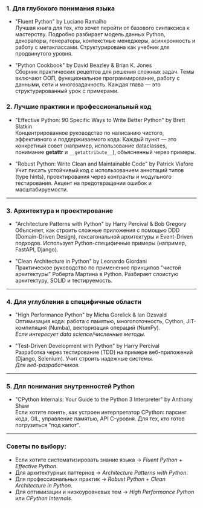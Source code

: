 

 ### 1. Для глубокого понимания языка
- "Fluent Python" by Luciano Ramalho  
  Лучшая книга для тех, кто хочет перейти от базового синтаксиса к мастерству. Подробно разбирает модель данных Python, декораторы, генераторы, контекстные менеджеры, асинхронность и работу с метаклассами. Структурирована как учебник для продвинутого уровня.

- "Python Cookbook" by David Beazley & Brian K. Jones  
  Сборник практических рецептов для решения сложных задач. Темы включают ООП, функциональное программирование, работу с данными, сети и многозадачность. Каждая глава — это структурированный урок с примерами.


### 2. Лучшие практики и профессиональный код
- "Effective Python: 90 Specific Ways to Write Better Python" by Brett Slatkin  
  Концентрированное руководство по написанию чистого, эффективного и поддерживаемого кода. Каждый пункт — это конкретный совет (например, использование dataclasses, понимание __getattr__ и `__getattribute__`), объясненный через примеры.

- "Robust Python: Write Clean and Maintainable Code" by Patrick Viafore  
  Учит писать устойчивый код с использованием аннотаций типов (type hints), проектирования через контракты и модульного тестирования. Акцент на предотвращении ошибок и масштабируемости.

---

### 3. Архитектура и проектирование
- "Architecture Patterns with Python" by Harry Percival & Bob Gregory  
  Объясняет, как строить сложные приложения с помощью DDD (Domain-Driven Design), гексагональной архитектуры и Event-Driven подходов. Использует Python-специфичные примеры (например, FastAPI, Django).

- "Clean Architecture in Python" by Leonardo Giordani  
  Практическое руководство по применению принципов "чистой архитектуры" Роберта Мартина в Python. Разбирает слоистую архитектуру, SOLID и тестируемость.

---

### 4. Для углубления в специфичные области
- "High Performance Python" by Micha Gorelick & Ian Ozsvald  
  Оптимизация кода: работа с памятью, многопоточность, Cython, JIT-компиляция (Numba), векторизация операций (NumPy).  
  *Если интересует data science/численные методы.*

- "Test-Driven Development with Python" by Harry Percival  
  Разработка через тестирование (TDD) на примере веб-приложений (Django, Selenium). Учит строить надежные системы.  
  *Для веб-разработчиков.*

---

### 5. Для понимания внутренностей Python
- "CPython Internals: Your Guide to the Python 3 Interpreter" by Anthony Shaw  
  Если хотите понять, как устроен интерпретатор CPython: парсинг кода, GIL, управление памятью, API C-уровня. Для тех, кто готов погрузиться "под капот".

---

### Советы по выбору:
- Если хотите систематизировать знание языка → *Fluent Python* + *Effective Python*.
- Для архитектурных паттернов → *Architecture Patterns with Python*.
- Для профессиональных практик → *Robust Python* + *Clean Architecture in Python*.
- Для оптимизации и низкоуровневых тем → *High Performance Python* или *CPython Internals*.
